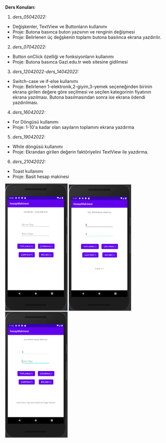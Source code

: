 **Ders Konuları:**

1. *ders_05042022:*

+ Değişkenler, TextView ve Buttonların kullanımı
+ Proje: Butona basınca buton yazsının ve renginin değişmesi
+ Proje: Belirlenen üç değşkenin toplamı butona basılınca ekrana yazdırılır.

2. *ders_07042022:*

+ Button onClick özelliği ve fonksiyonların kullanımı
+ Proje: Butona basınca Gazi.edu.tr web sitesine gidilmesi

3. *ders_12042022-ders_14042022:*

+ Switch-case ve if-else kullanımı
+ Proje: Belirlenen 1-elektronik,2-giyim,3-yemek seçeneğinden birinin ekrana girilen değere göre seçilmesi ve seçilen kategorinin fiyatının ekrana yazılması. Butona basılmasından sonra ise ekrana ödendi yazdırılması.

4. *ders_16042022:*

+ For Döngüsü kullanımı
+ Proje: 1-10'a kadar olan sayıların toplamını ekrana yazdırma

5. *ders_19042022:*

+ While döngüsü kullanımı
+ Proje: Ekrandan girilen değerin faktöriyelini TextView ile yazdırma.

6. *ders_21042022:*

+ Toast kullanımı
+ Proje: Basit hesap makinesi

<img src="Pictures/hesapMakinesiAndroid.PNG" alt="drawing" width="200"/>
<img src="Pictures/hesapMakinesiAndroid2.PNG" alt="drawing" width="200"/>
<img src="Pictures/hesapMakinesiAndroid3.PNG" alt="drawing" width="200"/>